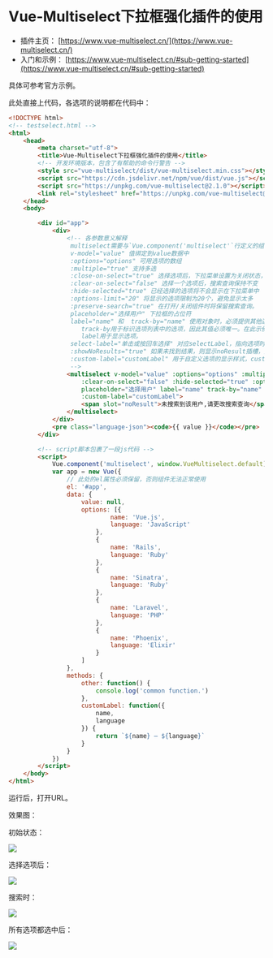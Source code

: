 # Vue-Multiselect下拉框强化插件的使用

- 插件主页： [https://www.vue-multiselect.cn/](https://www.vue-multiselect.cn/)
- 入门和示例： [https://www.vue-multiselect.cn/#sub-getting-started](https://www.vue-multiselect.cn/#sub-getting-started)

具体可参考官方示例。

此处直接上代码，各选项的说明都在代码中：

```html
<!DOCTYPE html>
<!-- testselect.html -->
<html>
	<head>
		<meta charset="utf-8">
		<title>Vue-Multiselect下拉框强化插件的使用</title>
		<!-- 开发环境版本，包含了有帮助的命令行警告 -->
		<style src="vue-multiselect/dist/vue-multiselect.min.css"></style>
		<script src="https://cdn.jsdelivr.net/npm/vue/dist/vue.js"></script>
		<script src="https://unpkg.com/vue-multiselect@2.1.0"></script>
		<link rel="stylesheet" href="https://unpkg.com/vue-multiselect@2.1.0/dist/vue-multiselect.min.css">
	</head>
	<body>

		<div id="app">
			<div>
				<!-- 各参数意义解释
				 multiselect需要与`Vue.component('multiselect'`行定义的组件名称相同
				 v-model="value" 值绑定到value数据中
				 :options="options" 可用选项的数组
				 :multiple="true" 支持多选
				 :close-on-select="true" 选择选项后，下拉菜单设置为关闭状态，这样减少页面显示区域
				 :clear-on-select="false" 选择一个选项后，搜索查询保持不变
				 :hide-selected="true" 已经选择的选项将不会显示在下拉菜单中
				 :options-limit="20" 将显示的选项限制为20个，避免显示太多
				 :preserve-search="true" 在打开/关闭组件时将保留搜索查询。
				 placeholder="选择用户" 下拉框的占位符
				 label="name" 和  track-by="name" 使用对象时，必须提供其他道具：label 和 track-by.
					track-by用于标识选项列表中的选项，因此其值必须唯一。在此示例中，该name属性在所有选项中都是唯一的，因此可以将其用作track-by值。
					label用于显示选项。
				 select-label="单击或按回车选择" 对应selectLabel，指向选项时显示的字符串 
				 :showNoResults="true" 如果未找到结果，则显示noResult插槽，插槽由`<span slot="noResult">未搜索到该用户,请更改搜索查询</span>`进行定义
				 :custom-label="customLabel" 用于自定义选项的显示样式，custom-label接受一个以option 对象为第一个参数的函数。它应该返回一个字符串，然后将其用于显示自定义标签。
				 -->
				<multiselect v-model="value" :options="options" :multiple="true" :close-on-select="true"
					:clear-on-select="false" :hide-selected="true" :options-limit="20" :preserve-search="true"
					placeholder="选择用户" label="name" track-by="name" select-label="单击或按回车选择" :showNoResults="true"
					:custom-label="customLabel">
					<span slot="noResult">未搜索到该用户,请更改搜索查询</span>
				</multiselect>
			</div>
			<pre class="language-json"><code>{{ value }}</code></pre>
		</div>

		<!-- script脚本包裹了一段js代码 -->
		<script>
			Vue.component('multiselect', window.VueMultiselect.default)
			var app = new Vue({
				// 此处的el属性必须保留，否则组件无法正常使用
				el: '#app',
				data: {
					value: null,
					options: [{
							name: 'Vue.js',
							language: 'JavaScript'
						},
						{
							name: 'Rails',
							language: 'Ruby'
						},
						{
							name: 'Sinatra',
							language: 'Ruby'
						},
						{
							name: 'Laravel',
							language: 'PHP'
						},
						{
							name: 'Phoenix',
							language: 'Elixir'
						}
					]
				},
				methods: {
					other: function() {
						console.log('common function.')
					},
					customLabel: function({
						name,
						language
					}) {
						return `${name} – ${language}`
					}
				}
			})
		</script>
	</body>
</html>

```

运行后，打开URL。

效果图：

初始状态：

![](https://meizhaohui.gitee.io/imagebed/img/20210519220652.png)

选择选项后：

![](https://meizhaohui.gitee.io/imagebed/img/20210519220737.png)

搜索时：

![](https://meizhaohui.gitee.io/imagebed/img/20210519220833.png)

所有选项都选中后：

![](https://meizhaohui.gitee.io/imagebed/img/20210519220919.png)



